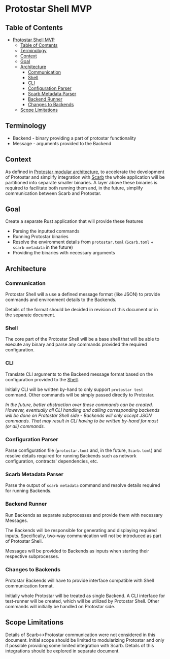 # Protostar Shell MVP

## Table of Contents

<!-- TOC -->
* [Protostar Shell MVP](#protostar-shell-mvp)
  * [Table of Contents](#table-of-contents)
  * [Terminology](#terminology)
  * [Context](#context)
  * [Goal](#goal)
  * [Architecture](#architecture)
    * [Communication](#communication)
    * [Shell](#shell)
    * [CLI](#cli)
    * [Configuration Parser](#configuration-parser)
    * [Scarb Metadata Parser](#scarb-metadata-parser)
    * [Backend Runner](#backend-runner)
    * [Changes to Backends](#changes-to-backends)
  * [Scope Limitations](#scope-limitations)
<!-- TOC -->

## Terminology

- Backend - binary providing a part of protostar functionality
- Message - arguments provided to the Backend

## Context

As defined in [Protostar modular architecture](protostar-architecture.md), to accelerate
the development of Protostar and simplify integration with [Scarb](https://github.com/software-mansion/scarb)
the whole application will be partitioned into separate smaller binaries.
A layer above these binaries is required to facilitate both running them and, in the future,
simplify communication between Scarb and Protostar.

## Goal

Create a separate Rust application that will provide these features

- Parsing the inputted commands
- Running Protostar binaries
- Resolve the environment details from `protostar.toml` (`Scarb.toml` + `scarb metadata` in the future)
- Providing the binaries with necessary arguments

## Architecture

### Communication

Protostar Shell will a use a defined message format (like JSON) to provide commands
and environment details to the Backends.

Details of the format should be decided in revision of this document or in the separate document.

### Shell

The core part of the Protostar Shell will be a base shell that will be able to execute
any binary and parse any commands provided the required configuration.

### CLI

Translate CLI arguments to the Backend message format based on the configuration provided
to the [Shell](#shell).

Initially CLI will be written by-hand to only support `protostar test` command. Other commands
will be simply passed directly to Protostar.

_In the future, better abstraction over these commands can be created. However, eventually all
CLI handling and calling corresponding backends will be done on Protostar Shell side -
Backends will only accept JSON commands. That may result in CLI having to be written by-hand
for most (or all) commands._

### Configuration Parser

Parse configuration file (`protostar.toml` and, in the future, `Scarb.toml`) and resolve
details required for running Backends such as network configuration, contracts' dependencies, etc.

### Scarb Metadata Parser

Parse the output of `scarb metadata` command and resolve details required for running Backends.

### Backend Runner

Run Backends as separate subprocesses and provide them with necessary Messages.

The Backends will be responsible for generating and displaying required inputs. Specifically,
two-way communication will not be introduced as part of Protostar Shell.

Messages will be provided to Backends as inputs when starting their respective subprocesses.

### Changes to Backends

Protostar Backends will have to provide interface compatible with Shell communication format.

Initially whole Protostar will be treated as single Backend. A CLI interface for test-runner
will be created, which will be utilized by Protostar Shell. Other commands will initially
be handled on Protostar side.

## Scope Limitations

Details of Scarb<->Protostar communication were not considered in this document. Initial scope
should be limited to modularizing Protostar and only if possible providing some limited
integration with Scarb. Details of this integrations should be explored in separate document.
